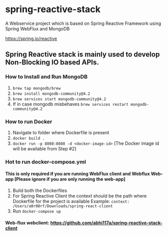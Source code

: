 # spring-reactive-stack
A Webservice project which is based on  Spring Reactive Framework using Spring WebFlux and MongoDB

https://spring.io/reactive

## Spring Reactive stack is mainly used to develop Non-Blocking IO based APIs. 

### How to Install and Run MongoDB
1. ```brew tap mongodb/brew```
2. ```brew install mongodb-community@4.2```
3. ```brew services start mongodb-community@4.2```
4. If in case mongodb misbehaves ```brew services restart mongodb-community@4.2```

### How to run Docker
1. Navigate to folder where Dockerfile is present
2. ```docker build .```
3. ```docker run -p 8080:8080 -d <docker-image-id>``` [The Docker image id will be available from Step #2]

### Hot to run docker-compose.yml
#### This is only required if you are running WebFlux client and Webflux Web-app [Please ignore if you are only running the web-app]
1. Build both the Dockerfiles
2. For Spring Reactive Client the context should be the path where Dockerfile for the project is available Example: ```context: /Users/a0r00rf/Downloads/spring-react-client```
3. Run ```docker-compose up```

#### Web-flux webclient: https://github.com/abhi117a/spring-reactive-stack-client
